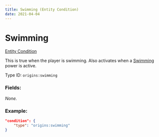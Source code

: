 ```yaml
---
title: Swimming (Entity Condition)
date: 2021-04-04
---
```


# Swimming

[Entity Condition](../entity_conditions.md)

This is true when the player is swimming. Also activates when a [Swimming](../power_types/swimming.md) power is active.

Type ID: `origins:swimming`

### Fields:

_None._

### Example:
```json
"condition": {
    "type": "origins:swimming"
}
```